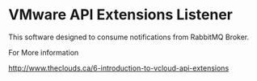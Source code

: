VMware API Extensions Listener 
==============================

This software designed to consume notifications from RabbitMQ Broker.

For More information

http://www.theclouds.ca/6-introduction-to-vcloud-api-extensions

